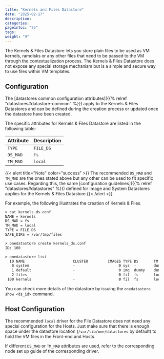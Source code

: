 ```yaml
---
title: "Kernels and Files Datastore"
date: "2025-02-17"
description:
categories:
pageintoc: "75"
tags:
weight: "9"
---
```


<a id="file-ds"></a>

<!--# The Kernels & Files Datastore -->

The Kernels & Files Datastore lets you store plain files to be used as VM kernels, ramdisks or any other files that need to be passed to the VM through the contextualization process. The Kernels & Files Datastore does not expose any special storage mechanism but is a simple and secure way to use files within VM templates.

## Configuration

The [datastores common configuration attributes]({{% relref "datastores#datastore-common" %}}) apply to the Kernels & Files Datastores and can be defined during the creation process or updated once the datastore have been created.

The specific attributes for Kernels & Files Datastore are listed in the following table:

| Attribute   | Description   |
|-------------|---------------|
| `TYPE`      | `FILE_DS`     |
| `DS_MAD`    | `fs`          |
| `TM_MAD`    | `local`       |

{{< alert title="Note" color="success" >}}
The recommended `DS_MAD` and `TM_MAD` are the ones stated above but any other can be used to fit specific use cases. Regarding this, the same [configuration guidelines]({{% relref "datastores#datastores" %}}) defined for Image and System Datastores applies for the Kernels & Files Datastore.{{< /alert >}} 

For example, the following illustrates the creation of Kernels & Files.

```default
> cat kernels_ds.conf
NAME = kernels
DS_MAD = fs
TM_MAD = local
TYPE = FILE_DS
SAFE_DIRS = /var/tmp/files

> onedatastore create kernels_ds.conf
ID: 100

> onedatastore list
  ID NAME                      CLUSTER         IMAGES TYPE DS       TM
   0 system                    -                    0 sys  -        dummy
   1 default                   -                    0 img  dummy    dummy
   2 files                     -                    0 fil  fs       local
 100 kernels                   -                    0 fil  fs       local
```

You can check more details of the datastore by issuing the `onedatastore show <ds_id>` command.

## Host Configuration

The recommended `local` driver for the File Datastore does not need any special configuration for the Hosts. Just make sure that there is enough space under the datastore location (`/var/lib/one/datastores` by default) to hold the VM files in the Front-end and Hosts.

If different `DS_MAD` or `TM_MAD` attributes are used, refer to the corresponding node set up guide of the corresponding driver.

